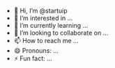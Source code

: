 - 👋 Hi, I’m @startuip
- 👀 I’m interested in ...
- 🌱 I’m currently learning ...
- 💞️ I’m looking to collaborate on ...
- 📫 How to reach me ...
- 😄 Pronouns: ...
- ⚡ Fun fact: ...

<!---
startuip/startuip is a ✨ special ✨ repository because its `README.md` (this file) appears on your GitHub profile.
You can click the Preview link to take a look at your changes.
--->
